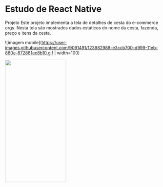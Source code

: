 # Estudo de  React Native

Projeto
Este projeto implementa a tela de detalhes de cesta do e-commerce orgs. Nesta tela são mostrados dados estáticos do nome da cesta, fazenda, preço e itens da cesta.

![imagem mobile](https://user-images.githubusercontent.com/9091491/123982988-e3ccb700-d999-11eb-880e-872881ee8b10.gif | width=100) 

<img src="https://camo.githubusercontent.com/..." data-canonical-src="https://gyazo.com/eb5c5741b6a9a16c692170a41a49c858.png" width="200" height="400" />
